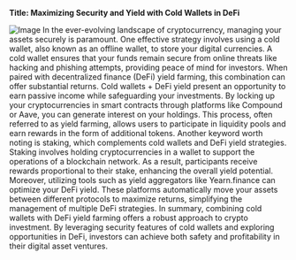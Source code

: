 **Title: Maximizing Security and Yield with Cold Wallets in DeFi**

![Image](https://github.com/user-attachments/assets/4a25d116-2220-4385-b08e-f287af8fcbc4)
In the ever-evolving landscape of cryptocurrency, managing your assets securely is paramount. One effective strategy involves using a cold wallet, also known as an offline wallet, to store your digital currencies. A cold wallet ensures that your funds remain secure from online threats like hacking and phishing attempts, providing peace of mind for investors. When paired with decentralized finance (DeFi) yield farming, this combination can offer substantial returns.
Cold wallets + DeFi yield present an opportunity to earn passive income while safeguarding your investments. By locking up your cryptocurrencies in smart contracts through platforms like Compound or Aave, you can generate interest on your holdings. This process, often referred to as yield farming, allows users to participate in liquidity pools and earn rewards in the form of additional tokens.
Another keyword worth noting is staking, which complements cold wallets and DeFi yield strategies. Staking involves holding cryptocurrencies in a wallet to support the operations of a blockchain network. As a result, participants receive rewards proportional to their stake, enhancing the overall yield potential.
Moreover, utilizing tools such as yield aggregators like Yearn.finance can optimize your DeFi yield. These platforms automatically move your assets between different protocols to maximize returns, simplifying the management of multiple DeFi strategies.
In summary, combining cold wallets with DeFi yield farming offers a robust approach to crypto investment. By leveraging security features of cold wallets and exploring opportunities in DeFi, investors can achieve both safety and profitability in their digital asset ventures.
